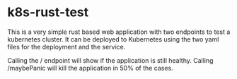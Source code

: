 # k8s-rust-test

This is a very simple rust based web application with two endpoints to test a kubernetes cluster.
It can be deployed to Kubernetes using the two yaml files for the deployment and the service.

Calling the / endpoint will show if the application is still healthy.
Calling /maybePanic will kill the application in 50% of the cases.
